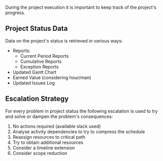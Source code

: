 During the project execution it is important to keep track of the project's progress.

## Project Status Data

Data on the project's status is retrieved in various ways:

- Reports:
    - Current Period Reports
    - Cumulative Reports
    - Exception Reports
- Updated Gantt Chart
- Earned Value (considering hour/man)
- Updated Issues Log

## Escalation Strategy

For every problem in project status the following escalation is used to try and solve or dampen the problem's consequences:

1. No actions required (available slack used)
2. Analyse activity dependencies to try to compress the schedule
3. Reassign resources to critical path
4. Try to obtain additional resources
5. Consider a timeline extension
6. Consider scope reduction

